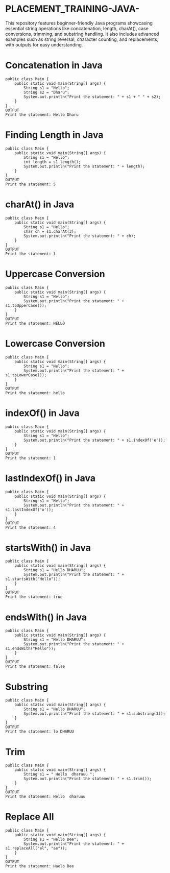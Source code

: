 # PLACEMENT_TRAINING-JAVA-
This repository features beginner-friendly Java programs showcasing essential string operations like concatenation, length, charAt(), case conversions, trimming, and substring handling. It also includes advanced examples such as string reversal, character counting, and replacements, with outputs for easy understanding.


# Concatenation in Java
```[JAVA]
public class Main {
    public static void main(String[] args) {
        String s1 = "Hello";
        String s2 = "Dharu";
        System.out.println("Print the statement: " + s1 + " " + s2);
    }
}
OUTPUT
Print the statement: Hello Dharu
````

# Finding Length in Java
````[JAVA]
public class Main {
    public static void main(String[] args) {
        String s1 = "Hello";
        int length = s1.length();
        System.out.println("Print the statement: " + length);
    }
}
OUTPUT
Print the statement: 5
````


# charAt() in Java
````[JAVA]
public class Main {
    public static void main(String[] args) {
        String s1 = "Hello";
        char ch = s1.charAt(3);
        System.out.println("Print the statement: " + ch);
    }
}
OUTPUT
Print the statement: l
````

# Uppercase Conversion
````[JAVA]
public class Main {
    public static void main(String[] args) {
        String s1 = "Hello";
        System.out.println("Print the statement: " + s1.toUpperCase());
    }
}
OUTPUT
Print the statement: HELLO
````

# Lowercase Conversion
````[JAVA]
public class Main {
    public static void main(String[] args) {
        String s1 = "Hello";
        System.out.println("Print the statement: " + s1.toLowerCase());
    }
}
OUTPUT
Print the statement: hello
````

# indexOf() in Java
````[JAVA]
public class Main {
    public static void main(String[] args) {
        String s1 = "Hello";
        System.out.println("Print the statement: " + s1.indexOf('e'));
    }
}
OUTPUT
Print the statement: 1
````

# lastIndexOf() in Java
````[JAVA]
public class Main {
    public static void main(String[] args) {
        String s1 = "Hello";
        System.out.println("Print the statement: " + s1.lastIndexOf('o'));
    }
}
OUTPUT
Print the statement: 4
````

# startsWith() in Java
````[JAVA]
public class Main {
    public static void main(String[] args) {
        String s1 = "Hello DHARUU";
        System.out.println("Print the statement: " + s1.startsWith("Hello"));
    }
}
OUTPUT
Print the statement: true
````

# endsWith() in Java
````[JAVA]
public class Main {
    public static void main(String[] args) {
        String s1 = "Hello DHARUU";
        System.out.println("Print the statement: " + s1.endsWith("Hello"));
    }
}
OUTPUT
Print the statement: false
````

# Substring
````[JAVA]
public class Main {
    public static void main(String[] args) {
        String s1 = "Hello DHARUU";
        System.out.println("Print the statement: " + s1.substring(3));
    }
}
OUTPUT
Print the statement: lo DHARUU
````

# Trim
````[JAVA]
public class Main {
    public static void main(String[] args) {
        String s1 = " Hello  dharuuu ";
        System.out.println("Print the statement: " + s1.trim());
    }
}
OUTPUT
Print the statement: Hello  dharuuu
````


# Replace All
````[JAVA]
public class Main {
    public static void main(String[] args) {
        String s1 = "Hello Dee";
        System.out.println("Print the statement: " + s1.replaceAll("el", "ae"));
    }
}
OUTPUT
Print the statement: Haelo Dee
````


# 




